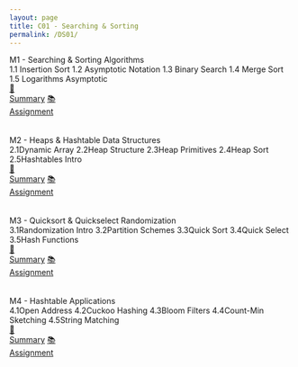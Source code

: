 ```yaml
---
layout: page
title: C01 - Searching & Sorting
permalink: /DS01/
---
```


<div class="block" style="grid-template-columns: 1fr 1fr;">
  <div class="btn text"><div class="btn name">M1 - Searching & Sorting Algorithms</div>
    <div class="row" style="grid-template-columns: 2fr 1fr;">
      <div class="row" style="grid-template-columns: 1fr;">
        <a class="btn box1">1.1 Insertion Sort</a>
        <a class="btn box1">1.2 Asymptotic Notation</a>
        <a class="btn box1">1.3 Binary Search</a>
        <a class="btn box1">1.4 Merge Sort</a>
        <a class="btn box1">1.5 Logarithms Asymptotic</a>
        <a class="btn empty"></a>
      </div>
      <div class="row" style="grid-template-columns: 1fr;">
        <a href="/01-MSDS/DS01/M1/" class="btn box2">🎯<br>Summary</a>
        <a href="//" class="btn box2">📚<br>Assignment</a>
        <a class="btn empty">&nbsp;<br>&nbsp;</a>
        <a class="btn empty">&nbsp;<br>&nbsp;</a>
      </div>
    </div>
  </div>
  <div class="btn text"><div class="btn name">M2 - Heaps & Hashtable Data Structures</div>
    <div class="row" style="grid-template-columns: 2fr 1fr;">
      <div class="row" style="grid-template-columns: 1fr 5fr;">
        <a class="btn box2">2.1</a><a class="btn box1">Dynamic Array</a>
        <a class="btn box2">2.2</a><a class="btn box1">Heap Structure</a>
        <a class="btn box2">2.3</a><a class="btn box1">Heap Primitives</a>
        <a class="btn box2">2.4</a><a class="btn box1">Heap Sort</a>
        <a class="btn box2">2.5</a><a class="btn box1">Hashtables Intro</a>
        <a class="btn empty">&nbsp;</a><a class="btn empty"></a>
      </div>
      <div class="row" style="grid-template-columns: 1fr;">
        <a href="/01-MSDS/DS01/M2/" class="btn box2">🎯<br>Summary</a>
        <a href="//" class="btn box2">📚<br>Assignment</a>
        <a class="btn empty">&nbsp;<br>&nbsp;</a>
        <a class="btn empty">&nbsp;<br>&nbsp;</a>
      </div>
    </div>
  </div>
</div>

<div class="block" style="grid-template-columns: 1fr 1fr;">
  <div class="btn text"><div class="btn name">M3 - Quicksort & Quickselect Randomization</div>
    <div class="row" style="grid-template-columns: 2fr 1fr;">
      <div class="row" style="grid-template-columns: 1fr 5fr;">
        <a class="btn box2">3.1</a><a class="btn box1">Randomization Intro</a>
        <a class="btn box2">3.2</a><a class="btn box1">Partition Schemes</a>
        <a class="btn box2">3.3</a><a class="btn box1">Quick Sort</a>
        <a class="btn box2">3.4</a><a class="btn box1">Quick Select</a>
        <a class="btn box2">3.5</a><a class="btn box1">Hash Functions</a>
        <a class="btn empty">&nbsp;</a><a class="btn empty"></a>
      </div>
      <div class="row" style="grid-template-columns: 1fr;">
        <a href="/01-MSDS/DS01/M3/" class="btn box2">🎯<br>Summary</a>
        <a href="//" class="btn box2">📚<br>Assignment</a>
        <a class="btn empty">&nbsp;<br>&nbsp;</a>
        <a class="btn empty">&nbsp;<br>&nbsp;</a>
      </div>
    </div>
  </div>
  <div class="btn text"><div class="btn name">M4 - Hashtable Applications</div>
    <div class="row" style="grid-template-columns: 2fr 1fr;">
      <div class="row" style="grid-template-columns: 1fr 5fr;">
        <a class="btn box2">4.1</a><a class="btn box1">Open Address</a>
        <a class="btn box2">4.2</a><a class="btn box1">Cuckoo Hashing</a>
        <a class="btn box2">4.3</a><a class="btn box1">Bloom Filters</a>
        <a class="btn box2">4.4</a><a class="btn box1">Count-Min Sketching</a>
        <a class="btn box2">4.5</a><a class="btn box1">String Matching</a>
        <a class="btn empty">&nbsp;</a><a class="btn empty"></a>
      </div>
      <div class="row" style="grid-template-columns: 1fr;">
        <a href="/01-MSDS/DS01/M4/" class="btn box2">🎯<br>Summary</a>
        <a href="//" class="btn box2">📚<br>Assignment</a>
        <a class="btn empty">&nbsp;<br>&nbsp;</a>
        <a class="btn empty">&nbsp;<br>&nbsp;</a>
      </div>
    </div>
  </div>
</div>
